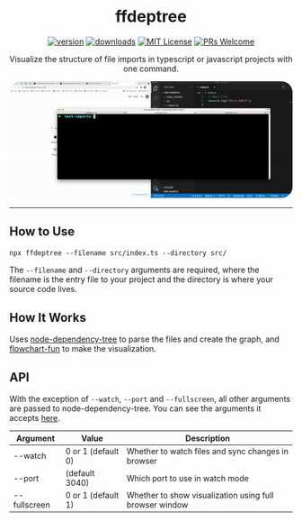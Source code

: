<div align="center">

# ffdeptree

<!-- prettier-ignore-start -->
[![version][version-badge]][package]
[![downloads][downloads-badge]][npmtrends]
[![MIT License][license-badge]][license]
[![PRs Welcome][prs-badge]][prs]
<!-- prettier-ignore-end -->

Visualize the structure of file imports in typescript or javascript projects with one command.

<img src="demo.gif" alt="Demo of using ffdeptree in watch mode" style="border-radius: 20px">

</div>

---

## How to Use

```shell
npx ffdeptree --filename src/index.ts --directory src/
```

The `--filename` and `--directory` arguments are required, where the filename is the entry file to your project and the directory is where your source code lives.

## How It Works

Uses [node-dependency-tree](https://github.com/dependents/node-dependency-tree) to parse the files and create the graph, and [flowchart-fun](https://flowchart.fun/) to make the visualization.

## API

With the exception of `--watch`, `--port` and `--fullscreen`, all other arguments are passed to node-dependency-tree. You can see the arguments it accepts [here](https://github.com/dependents/node-dependency-tree#usage).

| Argument     | Value              | Description                                             |
| ------------ | ------------------ | ------------------------------------------------------- |
| --watch      | 0 or 1 (default 0) | Whether to watch files and sync changes in browser      |
| --port       | (default 3040)     | Which port to use in watch mode                         |
| --fullscreen | 0 or 1 (default 1) | Whether to show visualization using full browser window |

<!-- prettier-ignore-start -->
[coverage]: https://codecov.io/github/tone-row/ffdeptree
[version-badge]: https://img.shields.io/npm/v/ffdeptree.svg?style=flat-square
[package]: https://www.npmjs.com/package/ffdeptree
[downloads-badge]: https://img.shields.io/npm/dm/ffdeptree.svg?style=flat-square
[npmtrends]: https://www.npmtrends.com/ffdeptree
[license-badge]: https://img.shields.io/npm/l/ffdeptree.svg?style=flat-square
[license]: https://github.com/tone-row/ffdeptree/blob/main/LICENSE
[prs-badge]: https://img.shields.io/badge/PRs-welcome-brightgreen.svg?style=flat-square
[prs]: https://makeapullrequest.com
[coc-badge]: https://img.shields.io/badge/code%20of-conduct-ff69b4.svg?style=flat-square
[coc]: https://github.com/tone-row/ffdeptree/blob/main/CODE_OF_CONDUCT.md
[emojis]: https://github.com/all-contributors/all-contributors#emoji-key
[all-contributors]: https://github.com/all-contributors/all-contributors
[all-contributors-badge]: https://img.shields.io/github/all-contributors/tone-row/ffdeptree?color=orange&style=flat-square
[bugs]: https://github.com/tone-row/ffdeptree/issues?utf8=%E2%9C%93&q=is%3Aissue+is%3Aopen+sort%3Acreated-desc+label%3Abug
[requests]: https://github.com/tone-row/ffdeptree/issues?utf8=%E2%9C%93&q=is%3Aissue+is%3Aopen+sort%3Areactions-%2B1-desc+label%3Aenhancement
[good-first-issue]: https://github.com/tone-row/ffdeptree/issues?utf8=%E2%9C%93&q=is%3Aissue+is%3Aopen+sort%3Areactions-%2B1-desc+label%3Aenhancement+label%3A%22good+first+issue%22
[node-gyp]: https://github.com/nodejs/node-gyp#installation
<!-- prettier-ignore-end -->
